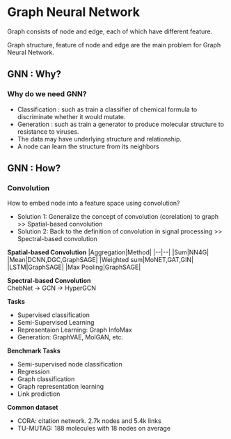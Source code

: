 # Graph Neural Network

Graph consists of node and edge, each of which have different feature.

Graph structure, feature of node and edge are the main problem for Graph Neural Network.

## GNN : Why?
### Why do we need GNN?
- Classification : such as train a classifier of chemical formula to discriminate whether it would mutate.
- Generation : such as train a generator to produce molecular structure to resistance to viruses.
- The data may have underlying structure and relationship.
- A node can learn the structure from its neighbors

## GNN : How?
### Convolution  
How to embed node into a feature space using convolution?  
- Solution 1: Generalize the concept of convolution (corelation) to graph >> Spatial-based convolution
- Solution 2: Back to the definition of convolution in signal processing >> Spectral-based convolution

**Spatial-based Convolution**
|Aggregation|Method|
|--|--|
|Sum|NN4G|
|Mean|DCNN,DGC,GraphSAGE|
|Weighted sum|MoNET,GAT,GIN|
|LSTM|GraphSAGE|
|Max Pooling|GraphSAGE|

**Spectral-based Convolution**  
ChebNet $\rightarrow$ GCN $\rightarrow$ HyperGCN

**Tasks**
- Supervised classification
- Semi-Supervised Learning
- Representaion Learning: Graph InfoMax
- Generation: GraphVAE, MolGAN, etc.

**Benchmark Tasks**
- Semi-supervised node classification
- Regression
- Graph classification
- Graph representation learning
- Link prediction
 
**Common dataset**
- CORA: citation network. 2.7k nodes and 5.4k links
- TU-MUTAG: 188 molecules with 18 nodes on average